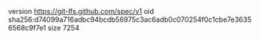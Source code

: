 version https://git-lfs.github.com/spec/v1
oid sha256:d74099a716adbc94bcdb56975c3ac6adb0c070254f0c1cbe7e36356568c9f7e1
size 7254
